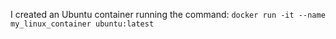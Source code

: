 I created an Ubuntu container running the command:
```docker run -it --name my_linux_container ubuntu:latest```
